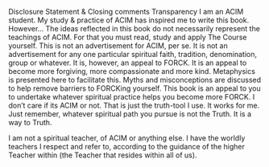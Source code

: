 Disclosure Statement & Closing comments
Transparency
I am an ACIM student. My study & practice of ACIM has inspired me to write this book. 
However…
The ideas reflected in this book do not necessarily represent the teachings of ACIM. For that you must read, study and apply The Course yourself.
This is not an advertisement for ACIM, per se. It is not an advertisement for any one particular spiritual faith, tradition, denomination, group or whatever.
It is, however, an appeal to FORCK. It is an appeal to become more forgiving, more compassionate and more kind. Metaphysics is presented here to facilitate this. Myths and misconceptions are discussed to help remove barriers to FORCKing yourself. This book is an appeal to you to undertake whatever spiritual practice helps you become more FORCK. I don’t care if its ACIM or not. That is just the truth-tool I use. It works for me. Just remember, whatever spiritual path you pursue is not the Truth. It is a way to Truth.

I am not a spiritual teacher, of ACIM or anything else. I have the worldly teachers I respect and refer to, according to the guidance of the higher Teacher within (the Teacher that resides within all of us).